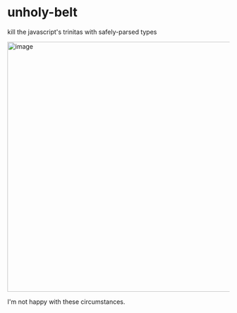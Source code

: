 # unholy-belt

kill the javascript's trinitas with safely-parsed types

<img width="566" alt="image" src="https://github.com/JUSTIVE/unholy-belt/assets/7118300/9bd2dbcd-6747-47fc-a08a-260ac456b433">

I'm not happy with these circumstances.
